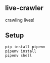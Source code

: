 ## live-crawler 
crawling lives!

## Setup

```
pip install pipenv
pipenv install
pipenv shell
```

